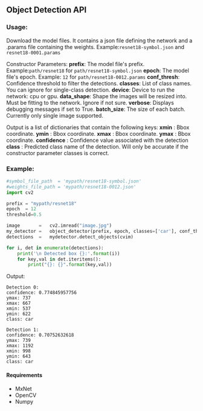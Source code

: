 ## Object Detection API
### Usage:
Download the model files. It contains a json file defining the network and a .params file containing the weights. Example:`resnet18-symbol.json` and `resnet18-0001.params`

Constructor Parameters:
**prefix**:          The model file's prefix. Example:`path/resnet18` for `path/resnet18-symbol.json`
**epoch**:           The model file's epoch.  Example:  `12`        for `path/resnet18-0012.params`
**conf_thresh**:     Confidence threshold to filter the detections.
**classes**:         List of class names. You can ignore for single-class detection.
**device**:          Device to run the network: cpu or gpu.
**data_shape**:      Shape the images will be resized into. Must be fitting to the network. Ignore if not sure.
**verbose**:         Displays debugging messages if set to True.
**batch_size**:      The size of each batch. Currently only single image supported.

Output is a list of dictionaries that contain the following keys: 
**xmin**        : Bbox coordinate.
**ymin**        : Bbox coordinate.
**xmax**        : Bbox coordinate.
**ymax**        : Bbox coordinate.
**confidence**  : Confidence value associated with the detection
**class**       : Predicted class name of the detection. Will only be accurate if the constructor parameter classes is correct.

### Example:
```python
#symbol_file_path  = 'mypath/resnet18-symbol.json'
#weights_file_path = 'mypath/resnet18-0012.json'
import cv2

prefix = "mypath/resnet18"
epoch  = 12
threshold=0.5

image       =   cv2.imread("image.jpg")
my_detector =   object_detector(prefix, epoch, classes=['car'], conf_thresh=threshold, verbose=True, device='cpu')
detections  =   mydetector.detect_objects(cvim)

for i, det in enumerate(detections):
    print('\n Detected box {}:'.format(i))
    for key,val in det.iteritems():
        print("{}: {}".format(key,val))
```
Output:
```
Detection 0:
confidence: 0.774845957756
ymax: 737
xmax: 667
xmin: 537
ymin: 622
class: car

Detection 1:
confidence: 0.70752632618
ymax: 739
xmax: 1192
xmin: 998
ymin: 643
class: car
```

#### Requirements
  - MxNet
  - OpenCV
  - Numpy
